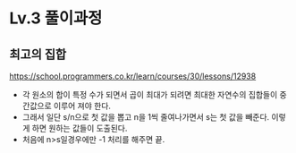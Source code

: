 # Lv.3 풀이과정
## 최고의 집합
https://school.programmers.co.kr/learn/courses/30/lessons/12938

- 각 원소의 합이 특정 수가 되면서 곱이 최대가 되려면 최대한 자연수의 집합들이 중간값으로 이루어 져야 한다.
- 그래서 일단 s/n으로 첫 값을 뽑고 n을 1씩 줄여나가면서 s는 첫 값을 빼준다. 이렇게 하면 원하는 값들이 도출된다. 
- 처음에 n>s일경우에만 -1 처리를 해주면 끝.